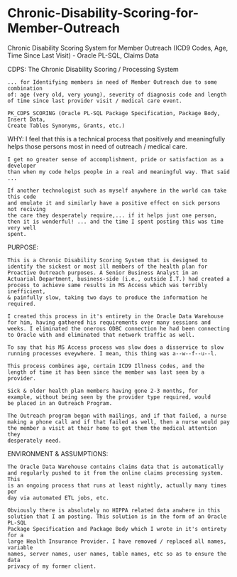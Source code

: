 # Chronic-Disability-Scoring-for-Member-Outreach
Chronic Disability Scoring System for Member Outreach (ICD9 Codes, Age, Time Since Last Visit) - Oracle PL-SQL, Claims Data
  
CDPS:   The Chronic Disability Scoring / Processing System 

	... for Identifying members in need of Member Outreach due to some combination 
	of: age (very old, very young), severity of diagnosis code and length 
	of time since last provider visit / medical care event.

	PK_CDPS_SCORING (Oracle PL-SQL Package Specification, Package Body, Insert Data, 
	Create Tables Synonyms, Grants, etc.)

WHY:	I feel that this is a technical process that positively and meaningfully helps 
	those persons most in need of outreach / medical care. 
			   
	I get no greater sense of accomplishment, pride or satisfaction as a developer 
	than when my code helps people in a real and meaningful way. That said ...

	If another technologist such as myself anywhere in the world can take this code 
	and emulate it and similarly have a positive effect on sick persons not reciving 
	the care they desperately require,... if it helps just one person, 
	then it is wonderful! ... and the time I spent posting this was time very well 
	spent.

PURPOSE:

	This is a Chronic Disability Scoring System that is designed to 
	identify the sickest or most ill members of the health plan for 
	Proactive Outreach purposes. A Senior Business Analyst in an 
	Actuarial Department, business-side (i.e., outside I.T.) had created a 
	process to achieve same results in MS Access which was terribly inefficient, 
	& painfully slow, taking two days to produce the information he required.

	I created this process in it's entirety in the Oracle Data Warehouse 
	for him, having gathered his requirements over many sessions and 
	weeks. I eliminated the onerous ODBC connection he had been connecting 
	to Oracle with and eliminated that network traffic as well.

	To say that his MS Access process was slow does a disservice to slow 
	running processes eveywhere. I mean, this thing was a--w--f--u--l.

	This process combines age, certain ICD9 Illness codes, and the 
	length of time it has been since the member was last seen by a 
	provider.

	Sick & older health plan members having gone 2-3 months, for 
	example, without being seen by the provider type required, would 
	be placed in an Outreach Program.

	The Outreach program began with mailings, and if that failed, a nurse 
	making a phone call and if that failed as well, then a nurse would pay 
	the member a visit at their home to get them the medical attention they 
	desperately need.

ENVIRONMENT & ASSUMPTIONS:

	The Oracle Data Warehouse contains claims data that is automatically 
	and regularly pushed to it from the online claims processing system. This 
	is an ongoing process that runs at least nightly, actually many times per 
	day via automated ETL jobs, etc.

	Obviously there is absolutely no HIPPA related data anwhere in this 
	solution that I am posting. This solution is in the form of an Oracle PL-SQL 
	Package Specification and Package Body which I wrote in it's entirety for a 
	large Health Insurance Provider. I have removed / replaced all names, variable 
	names, server names, user names, table names, etc so as to ensure the data 
	privacy of my former client.
